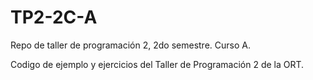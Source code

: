 # TP2-2C-A
Repo de taller de programación 2, 2do semestre. Curso A.

Codigo de ejemplo y ejercicios del Taller de Programación 2 de la ORT.
